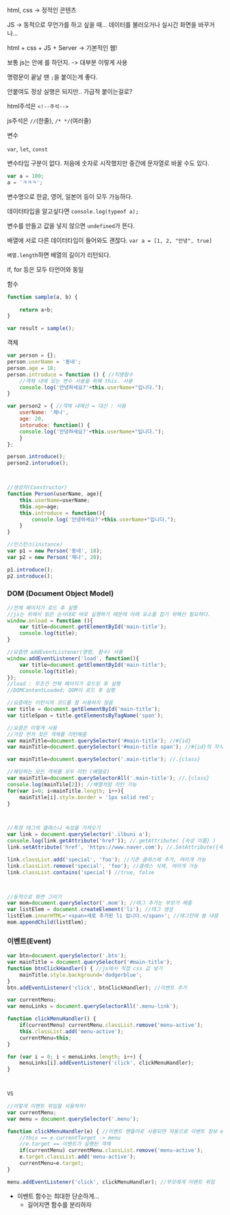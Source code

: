 html, css -> 정적인 콘텐츠

JS -> 동적으로 무언가를 하고 싶을 때... 데이터를 불러오거나 실시간 화면을 바꾸거나...

html + css +  JS + Server -> 기본적인 웹!



보통 js는 <head>안에 <script>에 넣는다. -> 편의상, 임시로, 아주 간단할때 이렇게 사용

브라우저는 html을 위에서부터 읽으면서 화면에 띄어주기 때문에 body를 빨리 보여주기 위해 script를 body의 마지막부분에 넣기도 한다.

또는 .js파일을 따로 만든 뒤 <script src="{파일경로}"></script>를 하던지. -> 대부분 이렇게 사용



명령문이 끝날 땐 `;`을 붙이는게 좋다.

안붙여도 정상 실행은 되지만.. 가급적 붙이는걸로?



html주석은 `<!--주석-->`

js주석은 `//`(한줄), `/* */`(여러줄)





변수

`var`, `let`, `const`

변수타입 구분이 없다. 처음에 숫자로 시작했지만 중간에 문자열로 바꿀 수도 있다.

```js
var a = 100;
a = 'ㅋㅋㅋ';
```

변수명으로 한글, 영어, 일본어 등이 모두 가능하다.

데이터타입을 알고싶다면 `console.log(typeof a);`

변수를 만들고 값을 넣지 않으면 `undefined`가 뜬다.

배열에 서로 다른 데이터타입이 들어와도 괜찮다. `var a = [1, 2, "안녕", true]`

`배열.length`하면 배열의 길이가 리턴되다.





if, for 등은 모두 타언어와 동일





함수

```js
function sample(a, b) {
    
    return a+b;
}

var result = sample();
```







객체

```js
var person = {};
person.userName = '동네';
person.age = 18;
person.introduce = function () { //익명함수
    //객체 내에 있는 변수 사용을 위해 this. 사용
    console.log('안녕하세요?'+this.userName+"입니다."); 
}

var person2 = { //객체 내에선 = 대신 : 사용
    userName: '제나',
    age: 20,
    intorudce: function() {
    console.log('안녕하세요?'+this.userName+"입니다.");
    }
};

person.introduce();
person2.intorudce();



//생성자(Constructor)
function Person(userName, age){
    this.userName=userName;
    this.age=age;
    this.introduce = function(){
        console.log('안녕하세요?'+this.userName+"입니다.");
    }
}

//인스턴스(instance)
var p1 = new Person('동네', 18);
var p2 = new Person('제나', 20);

p1.introduce();
p2.introduce();
```









### DOM (Document Object Model)

 ```js
 //전체 페이지가 로드 후 실행
 //js는 위에서 읽은 순서대로 바로 실행하기 때문에 아래 요소를 잡기 위해선 필요하다.
 window.onload = function (){
     var title=document.getElementById('main-title');
     console.log(title);
 }
 
 //요즘엔 addEventListener(명령, 함수) 사용
 window.addEventListener('load', function(){
     var title=document.getElementById('main-title');
     console.log(title);
 });
 //load : 무조건 전체 페이지가 로드된 후 실행
 //DOMContentLoaded: DOM이 로드 후 실행
 
 //요즘에는 이런식의 코드를 잘 사용하지 않음
 var title = document.getElementById('main-title');
 var titleSpan = title.getElementsByTagName('span');
 
 //요즘은 이렇게 사용
 //가장 먼저 찾은 객체를 리턴해줌
 var mainTitle=document.querySelector('#main-title'); //#{id}
 var mainTitle=document.querySelector('#main-title span'); //#{id}의 자식 span
 
 var mainTitle=document.querySelector('.main-title'); //.{class}
 
 //해당하는 모든 객체를 모두 리턴 (배열로)
 var mainTitle=document.querySelectorAll('.main-title'); //.{class}
 console.log(mainTile[2]); //배열처럼 리턴 가능
 for(var i=0; i<mainTitle.length; i++){
     mainTitle[i].style.border = '1px solid red';
 }
 
 
 
 //특정 태그의 클래스나 속성을 가져오기
 var link = document.querySelector('.ilbuni a');
 console.log(link.getAttribute('href')); //.getAttribute( {속성 이름} )
 link.setAttribute('href', 'https://www.naver.com'); //.SetAttribute({속성 이름},{바꿀정보})
 
 link.classList.add('special', 'foo'); //기존 클래스에 추가, 여러개 가능
 link.classList.remove('special', 'foo'); //클래스 삭제, 여러개 가능
 link.classList.contains('special') //true, false
 
 
 
 //동적으로 화면 그리기
 var mom=document.querySelector('.mom'); //태그 추가는 부모가 해줌
 var listElem = document.createElement('li'); //태그 생성
 listElem.innerHTML='<span>새로 추가된 li 입니다.</span>'; //태그안에 쓸 내용
 mom.appendChild(listElem);
 ```













### 이벤트(Event)

```js
var btn=document.querySelector('.btn');
var mainTitle = document.querySelector('#main-title');
function btnClickHandler() { //js에서 직접 css 값 넣기
    mainTitle.style.background='dodgerblue';
}
btn.addEventListener('click', btnClickHandler); //이벤트 추가
```

```js
var currentMenu;
var menuLinks = document.querySelectorAll('.menu-link');

function clickMenuHandler() {
    if(currentMenu) currentMenu.classList.remove('menu-active');
    this.classList.add('menu-active');
    currentMenu=this;
}

for (var i = 0; i < menuLinks.length; i++) {
    menuLinks[i].addEventListener('click', clickMenuHandler);
}



VS

//이렇게 이벤트 위임을 사용하자!
var currentMenu;
var menu = document.querySelector('.menu');

function clickMenuHandler(e) { //이벤트 핸들러로 사용되면 자동으로 이벤트 정보 e가 들어옴
    //this == e.currentTarget -> menu
    //e.target == 이벤트가 실행된 객체
    if(currentMenu) currentMenu.classList.remove('menu-active');
    e.target.classList.add('menu-active');
    currentMenu=e.target;
}

menu.addEventListener('click', clickMenuHandler); //부모에게 이벤트 위임
```

- 이벤트 함수는 최대한 단순하게...
  - 길어지면 함수를 분리하자
